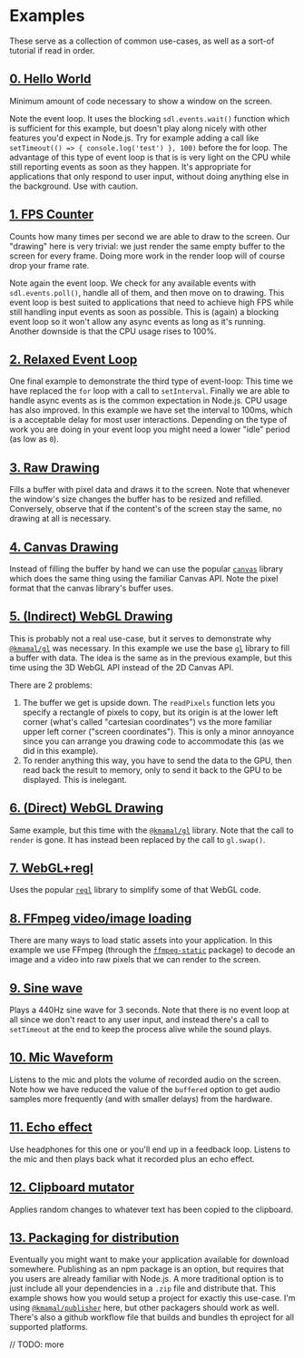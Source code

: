 # Examples

These serve as a collection of common use-cases, as well as a sort-of tutorial if read in order.

## [0. Hello World](https://github.com/kmamal/node-sdl/tree/master/examples/00-hello-world)

Minimum amount of code necessary to show a window on the screen.

Note the event loop. It uses the blocking `sdl.events.wait()` function which is sufficient for this example, but doesn't play along nicely with other features you'd expect in Node.js. Try for example adding a call like `setTimeout(() => { console.log('test') }, 100)` before the for loop. The advantage of this type of event loop is that is is very light on the CPU while still reporting events as soon as they happen. It's appropriate for applications that only respond to user input, without doing anything else in the background. Use with caution.

## [1. FPS Counter](https://github.com/kmamal/node-sdl/tree/master/examples/01-fps-counter)

Counts how many times per second we are able to draw to the screen. Our "drawing" here is very trivial: we just render the same empty buffer to the screen for every frame. Doing more work in the render loop will of course drop your frame rate.

Note again the event loop. We check for any available events with `sdl.events.poll()`, handle all of them, and then move on to drawing. This event loop is best suited to applications that need to achieve high FPS while still handling input events as soon as possible. This is (again) a blocking event loop so it won't allow any async events as long as it's running. Another downside is that the CPU usage rises to 100%.

## [2. Relaxed Event Loop](https://github.com/kmamal/node-sdl/tree/master/examples/02-relaxed-event-loop)

One final example to demonstrate the third type of event-loop: This time we have replaced the `for` loop with a call to `setInterval`. Finally we are able to handle async events as is the common expectation in Node.js. CPU usage has also improved. In this example we have set the interval to 100ms, which is a acceptable delay for most user interactions. Depending on the type of work you are doing in your event loop you might need a lower "idle" period (as low as `0`).

## [3. Raw Drawing](https://github.com/kmamal/node-sdl/tree/master/examples/03-raw-drawing)

Fills a buffer with pixel data and draws it to the screen. Note that whenever the window's size changes the buffer has to be resized and refilled. Conversely, observe that if the content's of the screen stay the same, no drawing at all is necessary.

## [4. Canvas Drawing](https://github.com/kmamal/node-sdl/tree/master/examples/04-canvas-drawing)

Instead of filling the buffer by hand we can use the popular [`canvas`](https://www.npmjs.com/package/canvas) library which does the same thing using the familiar Canvas API. Note the pixel format that the canvas library's buffer uses.

## [5. (Indirect) WebGL Drawing](https://github.com/kmamal/node-sdl/tree/master/examples/05-indirect-webgl-drawing)

This is probably not a real use-case, but it serves to demonstrate why [`@kmamal/gl`](https://github.com/kmamal/headless-gl#readme) was necessary. In this example we use the base [`gl`](https://github.com/stackgl/headless-gl#readme) library to fill a buffer with data. The idea is the same as in the previous example, but this time using the 3D WebGL API instead of the 2D Canvas API.

There are 2 problems:
1. The buffer we get is upside down. The `readPixels` function lets you specify a rectangle of pixels to copy, but its origin is at the lower left corner (what's called "cartesian coordinates") vs the more familiar upper left corner ("screen coordinates"). This is only a minor annoyance since you can arrange you drawing code to accommodate this (as we did in this example).
1. To render anything this way, you have to send the data to the GPU, then read back the result to memory, only to send it back to the GPU to be displayed. This is inelegant.

## [6. (Direct) WebGL Drawing](https://github.com/kmamal/node-sdl/tree/master/examples/06-webgl-drawing)

Same example, but this time with the [`@kmamal/gl`](https://github.com/kmamal/headless-gl#readme) library. Note that the call to `render` is gone. It has instead been replaced by the call to `gl.swap()`.

## [7. WebGL+regl](https://github.com/kmamal/node-sdl/tree/master/examples/07-webgl-regl)

Uses the popular [`regl`](https://www.npmjs.com/package/regl) library to simplify some of that WebGL code.

## [8. FFmpeg video/image loading](https://github.com/kmamal/node-sdl/tree/master/examples/08-ffmpeg)

There are many ways to load static assets into your application. In this example we use FFmpeg (through the [`ffmpeg-static`](https://www.npmjs.com/package/ffmpeg-static) package) to decode an image and a video into raw pixels that we can render to the screen.

## [9. Sine wave](https://github.com/kmamal/node-sdl/tree/master/examples/09-sine-wave)

Plays a 440Hz sine wave for 3 seconds. Note that there is no event loop at all since we don't react to any user input, and instead there's a call to `setTimeout` at the end to keep the process alive while the sound plays.

## [10. Mic Waveform](https://github.com/kmamal/node-sdl/tree/master/examples/10-mic-waveform)

Listens to the mic and plots the volume of recorded audio on the screen. Note how we have reduced the value of the `buffered` option to get audio samples more frequently (and with smaller delays) from the hardware.

## [11. Echo effect](https://github.com/kmamal/node-sdl/tree/master/examples/11-echo)

Use headphones for this one or you'll end up in a feedback loop. Listens to the mic and then plays back what it recorded plus an echo effect.

## [12. Clipboard mutator](https://github.com/kmamal/node-sdl/tree/master/examples/12-clipboard-mutator)

Applies random changes to whatever text has been copied to the clipboard.

## [13. Packaging for distribution](https://github.com/kmamal/node-sdl/tree/master/examples/13-packaging)

Eventually you might want to make your application available for download somewhere. Publishing as an npm package is an option, but requires that you users are already familiar with Node.js. A more traditional option is to just include all your dependencies in a `.zip` file and distribute that. This example shows how you would setup a project for exactly this use-case. I'm using [`@kmamal/publisher`](https://github.com/kmamal/publisher#readme) here, but other packagers should work as well. There's also a github workflow file that builds and bundles th eproject for all supported platforms.


// TODO: more
